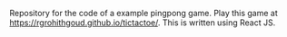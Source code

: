 Repository for the code of a example pingpong game.
Play this game at https://rgrohithgoud.github.io/tictactoe/.
This is written using React JS.
